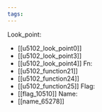 ```yaml
---
tags:
---
```

Look_point:
- [[u5102_look_point0]]
- [[u5102_look_point3]]
- [[u5102_look_point4]]
Fn:
- [[u5102_function21]]
- [[u5102_function24]]
- [[u5102_function25]]
Flag:
- [[flag_10510]]
Name:
- [[name_65278]]
